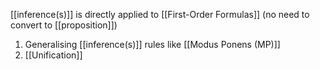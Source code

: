 [[inference(s)]] is directly applied to [[First-Order Formulas]] (no need to convert to [[proposition]])

1. Generalising [[inference(s)]] rules like [[Modus Ponens (MP)]]
2. [[Unification]]